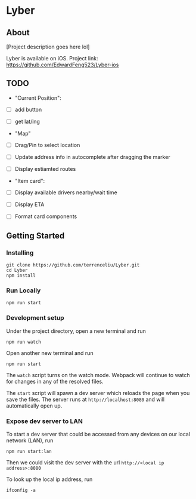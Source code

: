 # Lyber

## About
[Project description goes here lol]

Lyber is available on iOS. Project link: https://github.com/EdwardFeng523/Lyber-ios


## TODO

- "Current Position": 

- [ ] add button

- [ ] get lat/lng

- "Map"

- [ ] Drag/Pin to select location

- [ ] Update address info in autocomplete after dragging the marker

- [ ] Display estiamted routes

- "Item card":

- [ ] Display available drivers nearby/wait time

- [ ] Display ETA

- [ ] Format card components


## Getting Started

### Installing

```
git clone https://github.com/terrenceliu/Lyber.git
cd Lyber
npm install
```

### Run Locally
```
npm run start
```

### Development setup

Under the project directory, open a new terminal and run
```
npm run watch
```

Open another new terminal and run
```
npm run start
```

The `watch` script turns on the watch mode. Webpack will continue to watch for changes in any of the resolved files. 

The `start` script will spawn a dev server which reloads the page when you save the files. The server runs at `http://localhost:8080` and will automatically open up.

### Expose dev server to LAN


To start a dev server that could be accessed from any devices on our local network (LAN), run
```
npm run start:lan
```

Then we could visit the dev server with the url `http://<local ip address>:8080`

To look up the local ip address, run
```
ifconfig -a
```





